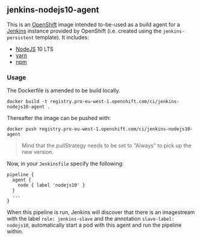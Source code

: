 ## jenkins-nodejs10-agent

This is an [OpenShift][openshift] image intended to-be-used as a
build agent for a [Jenkins][jenkins] instance provided by OpenShift (i.e.
created using the `jenkins-persistent` template). It includes:

- [NodeJS][nodejs] 10 LTS
- [yarn][yarn]
- [npm][npm]

[openshift]: https://openshift.com
[jenkins]: https://jenkins.io/
[nodejs]: https://nodejs.org/en/
[yarn]: https://yarnpkg.com/en/
[npm]: https://www.npmjs.com/

### Usage
The Dockerfile is amended to be build locally.
```
docker build -t registry.pro-eu-west-1.openshift.com/ci/jenkins-nodejs10-agent .
```
Thereafter the image can be pushed with:
```
docker push registry.pro-eu-west-1.openshift.com/ci/jenkins-nodejs10-agent
```
> Mind that the pullStrategy needs to be set to "Always" to pick up the new version.

Now, in your `Jenkinsfile` specify the following:

```
pipeline {
  agent {
    node { label 'nodejs10' }
  }
  ...
}
```

When this pipeline is run, Jenkins will discover that there is an imagestream
with the label `role: jenkins-slave` and the annotation `slave-label: nodejs10`,
automatically start a pod with this agent and run the pipeline within.

